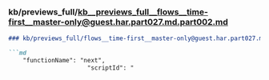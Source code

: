 ### kb/previews_full/kb__previews_full__flows__time-first__master-only@guest.har.part027.md.part002.md

```md
### kb/previews_full/flows__time-first__master-only@guest.har.part027.md (part 002)

```md
    "functionName": "next",
                      "scriptId": "
```

```

```
